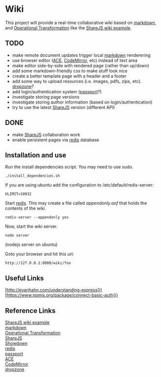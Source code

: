 # Wiki

This project will provide a real-time collaborative wiki based on [markdown][],
and [Operational Transformation][] like the [ShareJS wiki example][].

## TODO

- make remote document updates trigger local [markdown][] renderering
- use browser editor ([ACE][], [CodeMirror][], etc) instead of text area
- make editor side-by-side with rendered page (rather than up/down)
- add some markdown-friendly css to make stuff look nice
- create a better template page with a header and a footer
- add some way to upload resources (i.e. images, pdfs, zips, etc). [dropzone][]?
- add login/authentication system ([passport][]?)
- investigate storing page versions
- investigate storing author information (based on login/authentication)
- try to use the latest [ShareJS][] version (different API)

## DONE

- make [ShareJS][] collaboration work
- enable persistent pages via [redis][] database

## Installation and use

Run the install dependencies script. You may need to use sudo.

    ./install_dependencies.sh

If you are using ubuntu add the configuration to /etc/default/redis-server:

    ULIMIT=10032

Start [redis][]. This may create a file called _appendonly.aof_ that holds the
contents of the wiki.

    redis-server --appendonly yes

Now, start the wiki server.

    node server

(nodejs server on ubuntu)

Goto your browser and hit this url:

    http://127.0.0.1:8000/wiki/foo

## Useful Links

[http://evanhahn.com/understanding-express]()  
[https://www.npmjs.org/package/connect-basic-auth]()  

## Reference Links

[ShareJS wiki example][]  
[markdown][]  
[Operational Transformation][]  
[ShareJS][]  
[Showdown][]  
[redis][]  
[passport][]  
[ACE][]  
[CodeMirror][]  
[dropzone][]  

[ShareJS wiki example]: http://sharejs.org/wiki/Main
[markdown]: http://daringfireball.net/projects/markdown/syntax
[Operational Transformation]: http://en.wikipedia.org/wiki/Operational_transformation
[ShareJS]: http://sharejs.org
[Showdown]: https://github.com/coreyti/showdown
[redis]: http://redis.io
[passport]: http://passportjs.org
[ACE]: http://ace.c9.io
[CodeMirror]: http://codemirror.net
[dropzone]: http://www.dropzonejs.com
